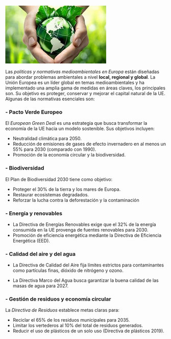 ![Descripción de la imagen](img/OIP.jfif)


Las *políticas y normativas medioambientales en Europa* están diseñadas para abordar problemas ambientales a nivel **local, regional y global**. La Unión Europea es un líder global en temas medioambientales y ha implementado una amplia gama de medidas en áreas claves, los principales son. Su objetivo es proteger, conservar y mejorar el capital natural de la UE. Algunas de las normativas esenciales son: 

### - Pacto Verde Europeo

El *European Green Dea*l es una estrategia que busca transformar la economía de la UE hacia un modelo sostenible. Sus objetivos incluyen:

- Neutralidad climática para 2050.
- Reducción de emisiones de gases de efecto invernadero en al menos un 55% para 2030 (comparado con 1990).
- Promoción de la economía circular y la biodiversidad.

### - Biodiversidad

El Plan de Biodiversidad 2030 tiene como objetivo:

- Proteger el 30% de la tierra y los mares de Europa.
- Restaurar ecosistemas degradados.
- Reforzar la lucha contra la deforestación y la contaminación

### - Energía y renovables

- La Directiva de Energías Renovables exige que el 32% de la energía consumida en la UE provenga de fuentes renovables para 2030.
- Promoción de eficiencia energética mediante la Directiva de Eficiencia Energética (EED).

### - Calidad del aire y del agua

- La Directiva de Calidad del Aire fija límites estrictos para contaminantes como partículas finas, dióxido de nitrógeno y ozono.

- La Directiva Marco del Agua busca garantizar la buena calidad de las masas de agua para 2027.

### - Gestión de residuos y economía circular

La *Directiva de Residuos* establece metas claras para:

- Reciclar el 65% de los residuos municipales para 2035.
- Limitar los vertederos al 10% del total de residuos generados.
- Reducir el uso de plásticos de un solo uso (Directiva de plásticos 2019).













  







